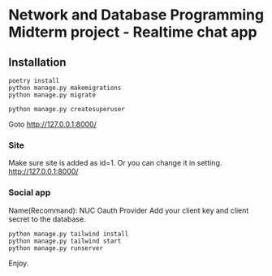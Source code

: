 # Network and Database Programming Midterm project - Realtime chat app  

## Installation
```
poetry install
python manage.py makemigrations
python manage.py migrate

python manage.py createsuperuser
```
Goto http://127.0.0.1:8000/

### Site
Make sure site is added as id=1. Or you can change it in setting.
http://127.0.0.1:8000/

### Social app
Name(Recommand): NUC Oauth Provider
Add your client key and client secret to the database.

```
python manage.py tailwind install
python manage.py tailwind start
python manage.py runserver
```

Enjoy.